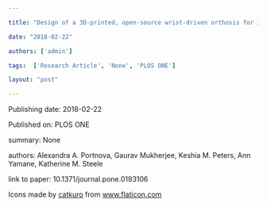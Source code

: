 ---
title: "Design of a 3D-printed, open-source wrist-driven orthosis for individuals with spinal cord injury"
date: "2018-02-22"
authors: ['admin']
tags:  ['Research Article', 'None', 'PLOS ONE']
layout: "post"
---
Publishing date: 2018-02-22

Published on: PLOS ONE

summary: None

authors: Alexandra A. Portnova, Gaurav Mukherjee, Keshia M. Peters, Ann Yamane, Katherine M. Steele

link to paper: 10.1371/journal.pone.0193106

Icons made by <a href="https://www.flaticon.com/free-icon/bookshelves_3576884" title="catkuro">catkuro</a> from <a href="https://www.flaticon.com/" title="Flaticon"> www.flaticon.com</a>